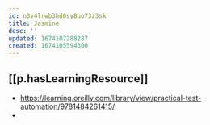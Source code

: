 ```yaml
---
id: n3v4lrwb3hd0sy8uo73z3sk
title: Jasmine
desc: ''
updated: 1674107288287
created: 1674105594300
---
```



## [[p.hasLearningResource]]

- https://learning.oreilly.com/library/view/practical-test-automation/9781484261415/
- 